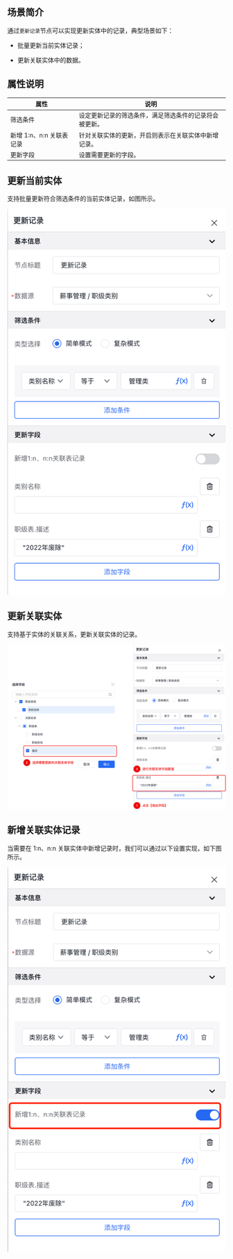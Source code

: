 ## 场景简介

通过`更新记录`节点可以实现更新实体中的记录，典型场景如下：

- 批量更新当前实体记录；

- 更新关联实体中的数据。

## 属性说明

| 属性                     | 说明                                                   |
| ------------------------ | ------------------------------------------------------ |
| 筛选条件                 | 设定更新记录的筛选条件，满足筛选条件的记录将会被更新。 |
| 新增 1:n、n:n 关联表记录 | 针对关联实体的更新，开启则表示在关联实体中新增记录。   |
| 更新字段                 | 设置需要更新的字段。                                   |

## 更新当前实体

支持批量更新符合筛选条件的当前实体记录，如图所示。

![](/img/服务编排/活动节点/实体活动类/更新记录/更新记录02.png)

## 更新关联实体

支持基于实体的关联关系，更新关联实体的记录。

![](/img/服务编排/活动节点/实体活动类/更新记录/更细记录03.png)

## 新增关联实体记录

当需要在 1:n、n:n 关联实体中新增记录时，我们可以通过以下设置实现，如下图所示。

![](/img/服务编排/活动节点/实体活动类/更新记录/更新记录04.png)

